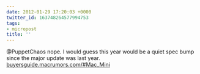 ```yaml
---
date: 2012-01-29 17:20:03 +0000
twitter_id: 163748264577994753
tags:
- micropost
title: ''
---
```


@PuppetChaos nope. I would guess this year would be a quiet spec bump since the major update was last year. [buyersguide.macrumors.com/#Mac_Mini](http://buyersguide.macrumors.com/#Mac_Mini)
